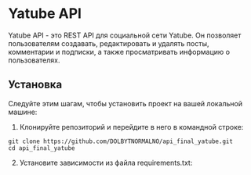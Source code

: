 # Yatube API

Yatube API - это REST API для социальной сети Yatube. Он позволяет пользователям создавать, редактировать и удалять посты, комментарии и подписки, а также просматривать информацию о пользователях.

## Установка

Следуйте этим шагам, чтобы установить проект на вашей локальной машине:

1. Клонируйте репозиторий и перейдите в него в командной строке:

```
git clone https://github.com/DOLBYTNORMALNO/api_final_yatube.git
cd api_final_yatube
```

2. Установите зависимости из файла requirements.txt: